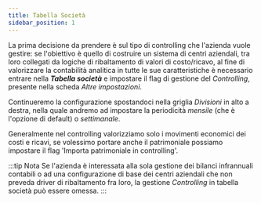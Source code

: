 ```yaml
---
title: Tabella Società
sidebar_position: 1
---
```


La prima decisione da prendere è sul tipo di controlling che l'azienda vuole gestire: se l'obiettivo è quello di costruire un sistema di centri aziendali, tra loro collegati da logiche di ribaltamento di valori di costo/ricavo, al fine di valorizzare la contabilità analitica in tutte le sue caratteristiche è necessario entrare nella ***Tabella società*** e impostare il flag di gestione del *Controlling*, presente nella scheda *Altre impostazioni*.

Continueremo la configurazione spostandoci nella griglia *Divisioni* in alto a destra, nella quale andremo ad impostare la periodicità *mensile* (che è l'opzione di default) o *settimanale*.

Generalmente nel controlling valorizziamo solo i movimenti economici dei costi e ricavi, se volessimo portare anche il patrimoniale possiamo impostare il flag 'Importa patrimoniale in controlling'.

:::tip Nota
Se l'azienda è interessata alla sola gestione dei bilanci infrannuali contabili o ad una configurazione di base dei centri aziendali che non preveda driver di ribaltamento fra loro, la gestione *Controlling* in tabella società può essere omessa.
:::